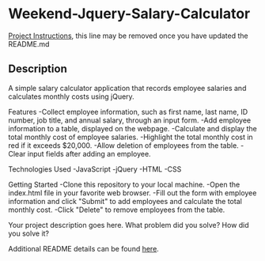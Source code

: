 # Weekend-Jquery-Salary-Calculator

[Project Instructions](./INSTRUCTIONS.md), this line may be removed once you have updated the README.md

## Description

A simple salary calculator application that records employee salaries and calculates monthly costs using jQuery.

Features
-Collect employee information, such as first name, last name, ID number, job title, and annual salary, through an input form.
-Add employee information to a table, displayed on the webpage.
-Calculate and display the total monthly cost of employee salaries.
-Highlight the total monthly cost in red if it exceeds $20,000.
-Allow deletion of employees from the table.
-Clear input fields after adding an employee.

Technologies Used
-JavaScript
-jQuery
-HTML
-CSS

Getting Started
-Clone this repository to your local machine.
-Open the index.html file in your favorite web browser.
-Fill out the form with employee information and click "Submit" to add employees and calculate the total monthly cost.
-Click "Delete" to remove employees from the table.

Your project description goes here. What problem did you solve? How did you solve it?

Additional README details can be found [here](https://github.com/PrimeAcademy/readme-template/blob/master/README.md).
